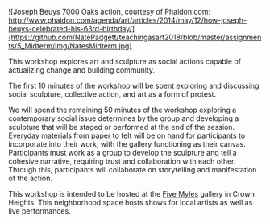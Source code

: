 ![Joseph Beuys 7000 Oaks action, courtesy of Phaidon.com: http://www.phaidon.com/agenda/art/articles/2014/may/12/how-joseph-beuys-celebrated-his-63rd-birthday/](https://github.com/NatePadgett/teachingasart2018/blob/master/assignments/5_Midterm/img/NatesMidterm.jpg)

This workshop explores art and sculpture as social actions capable of actualizing change and building community. 

The first 10 minutes of the workshop will be spent exploring and discussing social sculpture, collective action, and art as
a form of protest. 

We will spend the remaining 50 minutes of the workshop exploring a contemporary social issue determines by the group 
and developing a sculpture that will be staged or performed at the end of the session. Everyday materials from paper to 
felt will be on hand for participants to incorporate into their work, with the gallery functioning as their canvas. 
Participants must work as a group to develop the sculpture and tell a cohesive narrative, requiring trust and collaboration 
with each other. Through this, participants will collaborate on storytelling and manifestation of the action. 

This workshop is intended to be hosted at the [Five Myles](http://www.fivemyles.org/) gallery in Crown Heights. This 
neighborhood space hosts shows for local artists as well as live performances.
